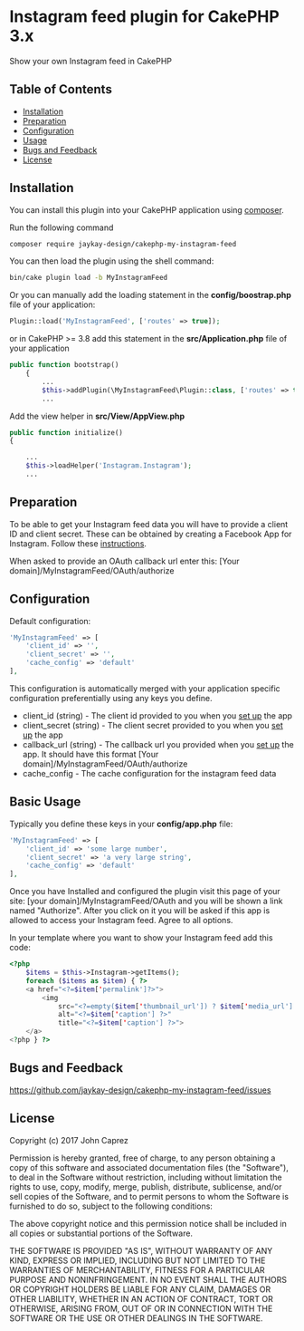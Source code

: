 # Instagram feed plugin for CakePHP 3.x

Show your own Instagram feed in CakePHP

## Table of Contents
* [Installation](#installation)
* [Preparation](#preparation)
* [Configuration](#configuration)
* [Usage](#basic-usage)
* [Bugs and Feedback](#bugs-and-feedback)
* [License](#license)

## Installation
You can install this plugin into your CakePHP application using [composer](http://getcomposer.org).

Run the following command
```sh
composer require jaykay-design/cakephp-my-instagram-feed
 ```
You can then load the plugin using the shell command:
```sh
bin/cake plugin load -b MyInstagramFeed
```
Or you can manually add the loading statement in the **config/boostrap.php** file of your application:

```php
Plugin::load('MyInstagramFeed', ['routes' => true]);
```
or in CakePHP >= 3.8 add this statement in the **src/Application.php** file of your application

```php
public function bootstrap()
    {
        ...
        $this->addPlugin(\MyInstagramFeed\Plugin::class, ['routes' => true]);
        ...
```

Add the view helper in **src/View/AppView.php**

```php
public function initialize()
{

    ...
    $this->loadHelper('Instagram.Instagram');    
    ...
```


## Preparation
To be able to get your Instagram feed data you will have to provide a client ID and client secret. These can be obtained by creating a Facebook App for Instagram. Follow these [instructions](https://developers.facebook.com/docs/instagram-basic-display-api/getting-started).

When asked to provide an OAuth callback url enter this: [Your domain]/MyInstagramFeed/OAuth/authorize

## Configuration
Default configuration:
```php
'MyInstagramFeed' => [
    'client_id' => '',
    'client_secret' => '',
    'cache_config' => 'default'
],
```
This configuration is automatically merged with your application specific configuration preferentially using any keys you define.

* client_id (string) - The client id provided to you when you [set up](#setup) the app
* client_secret (string) - The client secret provided to you when you [set up](#setup) the app
* callback_url (string) - The callback url you provided when you [set up](#setup) the app. It should have this format [Your domain]/MyInstagramFeed/OAuth/authorize
* cache_config - The cache configuration for the instagram feed data


## Basic Usage

Typically you define these keys in your **config/app.php** file:
```php
'MyInstagramFeed' => [
    'client_id' => 'some large number',
    'client_secret' => 'a very large string',
    'cache_config' => 'default'
],
```

Once you have Installed and configured the plugin visit this page of your site: [your domain]/MyInstagramFeed/OAuth and you will be shown a link named "Authorize". After you click on it you will be asked if this app is allowed to access your Instagram feed. Agree to all options.


In your template where you want to show your Instagram feed add this code:

```php
<?php 
    $items = $this->Instagram->getItems();
    foreach ($items as $item) { ?>
    <a href="<?=$item['permalink']?>">
        <img 
            src="<?=empty($item['thumbnail_url']) ? $item['media_url'] : $item['thumbnail_url'] ?>" 
            alt="<?=$item['caption'] ?>" 
            title="<?=$item['caption'] ?>">
    </a>
<?php } ?>

```


## Bugs and Feedback
https://github.com/jaykay-design/cakephp-my-instagram-feed/issues


## License
Copyright (c) 2017 John Caprez

Permission is hereby granted, free of charge, to any person obtaining a copy
of this software and associated documentation files (the "Software"), to deal
in the Software without restriction, including without limitation the rights
to use, copy, modify, merge, publish, distribute, sublicense, and/or sell
copies of the Software, and to permit persons to whom the Software is
furnished to do so, subject to the following conditions:

The above copyright notice and this permission notice shall be included in all
copies or substantial portions of the Software.

THE SOFTWARE IS PROVIDED "AS IS", WITHOUT WARRANTY OF ANY KIND, EXPRESS OR
IMPLIED, INCLUDING BUT NOT LIMITED TO THE WARRANTIES OF MERCHANTABILITY,
FITNESS FOR A PARTICULAR PURPOSE AND NONINFRINGEMENT. IN NO EVENT SHALL THE
AUTHORS OR COPYRIGHT HOLDERS BE LIABLE FOR ANY CLAIM, DAMAGES OR OTHER
LIABILITY, WHETHER IN AN ACTION OF CONTRACT, TORT OR OTHERWISE, ARISING FROM,
OUT OF OR IN CONNECTION WITH THE SOFTWARE OR THE USE OR OTHER DEALINGS IN THE
SOFTWARE.
